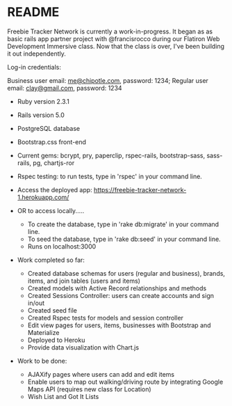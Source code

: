 # README

Freebie Tracker Network is currently a work-in-progress. It began as as basic rails app partner project with @francisrocco during our Flatiron Web Development Immersive class. Now that the class is over, I've been building it out independently.

Log-in credentials:
 
 Business user email: me@chipotle.com, password: 1234; 
 Regular user email: clay@gmail.com, password: 1234

* Ruby version 2.3.1
* Rails version 5.0
* PostgreSQL database
* Bootstrap.css front-end
* Current gems: bcrypt, pry, paperclip, rspec-rails, bootstrap-sass, sass-rails, pg, chartjs-ror
* Rspec testing: to run tests, type in 'rspec' in your command line.
* Access the deployed app: https://freebie-tracker-network-1.herokuapp.com/
* OR to access locally.....
     * To create the database, type in 'rake db:migrate' in your command line.
     * To seed the database, type in 'rake db:seed' in your command line.
     * Runs on localhost:3000



* Work completed so far:
  * Created database schemas for users (regular and business), brands, items, and join tables (users and items)
  * Created models with Active Record relationships and methods
  * Created Sessions Controller: users can create accounts and sign in/out
  * Created seed file
  * Created Rspec tests for models and session controller
  * Edit view pages for users, items, businesses with Bootstrap and Materialize
  * Deployed to Heroku
  * Provide data visualization with Chart.js

* Work to be done:
  * AJAXify pages where users can add and edit items
  * Enable users to map out walking/driving route by integrating Google Maps API (requires new class for Location)
  * Wish List and Got It Lists
